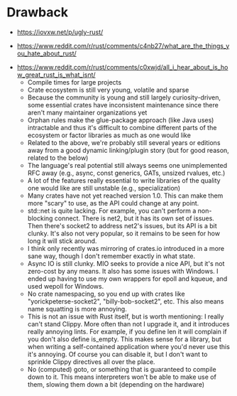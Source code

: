 # Drawback
+ https://iovxw.net/p/ugly-rust/
* https://www.reddit.com/r/rust/comments/c4nb27/what_are_the_things_you_hate_about_rust/
+ https://www.reddit.com/r/rust/comments/c0xwjd/all_i_hear_about_is_how_great_rust_is_what_isnt/
    * Compile times for large projects
    * Crate ecosystem is still very young, volatile and sparse
    * Because the community is young and still largely curiosity-driven, some essential crates have inconsistent maintenance since there aren't many maintainer organizations yet
    * Orphan rules make the glue-package approach (like Java uses) intractable and thus it's difficult to combine different parts of the ecosystem or factor libraries as much as one would like
    * Related to the above, we're probably still several years or editions away from a good dynamic linking/plugin story (but for good reason, related to the below)
    * The language's real potential still always seems one unimplemented RFC away (e.g., async, const generics, GATs, unsized rvalues, etc.)
    * A lot of the features really essential to write libraries of the quality one would like are still unstable (e.g., specialization)
    * Many crates have not yet reached version 1.0. This can make them more "scary" to use, as the API could change at any point.
    * std::net is quite lacking. For example, you can't perform a non-blocking connect. There is net2, but it has its own set of issues. Then there's socket2 to address net2's issues, but its API is a bit clunky. It's also not very popular, so it remains to be seen for how long it will stick around.
    * I think only recently was mirroring of crates.io introduced in a more sane way, though I don't remember exactly in what state.
    * Async IO is still clunky. MIO seeks to provide a nice API, but it's not zero-cost by any means. It also has some issues with Windows. I ended up having to use my own wrappers for epoll and kqueue, and used wepoll for Windows.
    * No crate namespacing, so you end up with crates like "yorickpeterse-socket2", "billy-bob-socket2", etc. This also means name squatting is more annoying.
    * This is not an issue with Rust itself, but is worth mentioning: I really can't stand Clippy. More often than not I upgrade it, and it introduces really annoying lints. For example, if you define len it will complain if you don't also define is_empty. This makes sense for a library, but when writing a self-contained application where you'd never use this it's annoying. Of course you can disable it, but I don't want to sprinkle Clippy directives all over the place.
    * No (computed) goto, or something that is guaranteed to compile down to it. This means interpreters won't be able to make use of them, slowing them down a bit (depending on the hardware)
